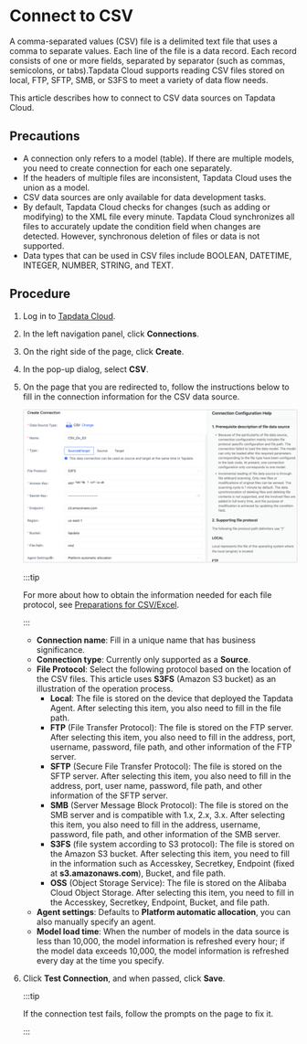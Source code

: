 # Connect to CSV

A comma-separated values (CSV) file is a delimited text file that uses a comma to separate values. Each line of the file is a data record. Each record consists of one or more fields, separated by separator (such as commas, semicolons, or tabs).Tapdata Cloud supports reading CSV files stored on local, FTP, SFTP, SMB, or S3FS to meet a variety of data flow needs. 

This article describes how to connect to CSV data sources on Tapdata Cloud.

## Precautions

- A connection only refers to a model (table). If there are multiple models, you need to create connection for each one separately.
- If the headers of multiple files are inconsistent, Tapdata Cloud uses the union as a model.
- CSV data sources are only available for data development tasks.
- By default, Tapdata Cloud checks for changes (such as adding or modifying) to the XML file every minute. Tapdata Cloud synchronizes all files to accurately update the condition field when changes are detected. However, synchronous deletion of files or data is not supported.
- Data types that can be used in CSV files include BOOLEAN, DATETIME, INTEGER, NUMBER, STRING, and TEXT.

## Procedure

1. Log in to [Tapdata Cloud](https://cloud.tapdata.io/).

2. In the left navigation panel, click **Connections**.

3. On the right side of the page, click **Create**.

4. In the pop-up dialog, select **CSV**.

5. On the page that you are redirected to, follow the instructions below to fill in the connection information for the CSV data source.

   ![Connect to CSV](../../../images/connect_csv.png)

   :::tip

   For more about how to obtain the information needed for each file protocol, see [Preparations for CSV/Excel](../../../prerequisites/config-database/beta/csv-and-excel.md). 

   :::

   * **Connection name**: Fill in a unique name that has business significance.
   * **Connection type**: Currently only supported as a **Source**.
   * **File Protocol**: Select the following protocol based on the location of the CSV files. This article uses **S3FS** (Amazon S3 bucket) as an illustration of the operation process. 
      * **Local**: The file is stored on the device that deployed the Tapdata Agent. After selecting this item, you also need to fill in the file path.
      * **FTP** (File Transfer Protocol): The file is stored on the FTP server. After selecting this item, you also need to fill in the address, port, username, password, file path, and other information of the FTP server.
      * **SFTP** (Secure File Transfer Protocol): The file is stored on the SFTP server. After selecting this item, you also need to fill in the address, port, user name, password, file path, and other information of the SFTP server.
      * **SMB** (Server Message Block Protocol): The file is stored on the SMB server and is compatible with 1.x, 2.x, 3.x. After selecting this item, you also need to fill in the address, username, password, file path, and other information of the SMB server.
      * **S3FS** (file system according to S3 protocol): The file is stored on the Amazon S3 bucket. After selecting this item, you need to fill in the information such as Accesskey, Secretkey, Endpoint (fixed at **s3.amazonaws.com**), Bucket, and file path.
      * **OSS** (Object Storage Service): The file is stored on the Alibaba Cloud Object Storage. After selecting this item, you need to fill in the Accesskey, Secretkey, Endpoint, Bucket, and file path.      
   * **Agent settings**: Defaults to **Platform automatic allocation**, you can also manually specify an agent.
   * **Model load time**: When the number of models in the data source is less than 10,000, the model information is refreshed every hour; if the model data exceeds 10,000, the model information is refreshed every day at the time you specify.

6. Click **Test Connection**, and when passed, click **Save**.

   :::tip

   If the connection test fails, follow the prompts on the page to fix it.

   :::



